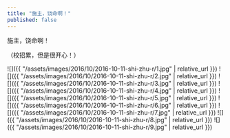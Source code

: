 ```yaml
---
title: "施主，饶命啊！"
published: false
---
```

施主，饶命啊！

（校招累，但是很开心！）



![]({{ "/assets/images/2016/10/2016-10-11-shi-zhu-r/1.jpg" | relative_url }})
![]({{ "/assets/images/2016/10/2016-10-11-shi-zhu-r/2.jpg" | relative_url }})
![]({{ "/assets/images/2016/10/2016-10-11-shi-zhu-r/3.jpg" | relative_url }})
![]({{ "/assets/images/2016/10/2016-10-11-shi-zhu-r/4.jpg" | relative_url }})
![]({{ "/assets/images/2016/10/2016-10-11-shi-zhu-r/5.jpg" | relative_url }})
![]({{ "/assets/images/2016/10/2016-10-11-shi-zhu-r/6.jpg" | relative_url }})
![]({{ "/assets/images/2016/10/2016-10-11-shi-zhu-r/7.jpg" | relative_url }})
![]({{ "/assets/images/2016/10/2016-10-11-shi-zhu-r/8.jpg" | relative_url }})
![]({{ "/assets/images/2016/10/2016-10-11-shi-zhu-r/9.jpg" | relative_url }})
